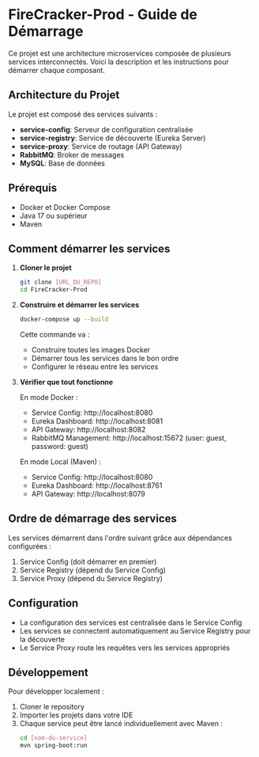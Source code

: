 # FireCracker-Prod - Guide de Démarrage

Ce projet est une architecture microservices composée de plusieurs services interconnectés. Voici la description et les instructions pour démarrer chaque composant.

## Architecture du Projet

Le projet est composé des services suivants :
- **service-config**: Serveur de configuration centralisée
- **service-registry**: Service de découverte (Eureka Server)
- **service-proxy**: Service de routage (API Gateway)
- **RabbitMQ**: Broker de messages
- **MySQL**: Base de données

## Prérequis

- Docker et Docker Compose 
- Java 17 ou supérieur
- Maven

## Comment démarrer les services

1. **Cloner le projet**
   ```bash
   git clone [URL_DU_REPO]
   cd FireCracker-Prod
   ```

2. **Construire et démarrer les services**
   ```bash
   docker-compose up --build
   ```

   Cette commande va :
   - Construire toutes les images Docker
   - Démarrer tous les services dans le bon ordre
   - Configurer le réseau entre les services

3. **Vérifier que tout fonctionne**

   En mode Docker :
   - Service Config: http://localhost:8080
   - Eureka Dashboard: http://localhost:8081
   - API Gateway: http://localhost:8082
   - RabbitMQ Management: http://localhost:15672 (user: guest, password: guest)

   En mode Local (Maven) :
   - Service Config: http://localhost:8080
   - Eureka Dashboard: http://localhost:8761
   - API Gateway: http://localhost:8079

## Ordre de démarrage des services

Les services démarrent dans l'ordre suivant grâce aux dépendances configurées :
1. Service Config (doit démarrer en premier)
2. Service Registry (dépend du Service Config)
3. Service Proxy (dépend du Service Registry)

## Configuration

- La configuration des services est centralisée dans le Service Config
- Les services se connectent automatiquement au Service Registry pour la découverte
- Le Service Proxy route les requêtes vers les services appropriés

## Développement

Pour développer localement :
1. Cloner le repository
2. Importer les projets dans votre IDE
3. Chaque service peut être lancé individuellement avec Maven :
   ```bash
   cd [nom-du-service]
   mvn spring-boot:run
   ```
